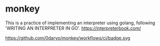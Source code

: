 # monkey

This is a practice of implementing an interpreter using golang,
following 'WRITING AN INTERPRETER IN GO'.
https://interpreterbook.com/

https://github.com/0daryo/monkey/workflows/ci/badge.svg

